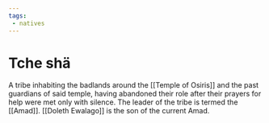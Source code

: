 ```yaml
---
tags:
 - natives
---
```

# Tche shä

A tribe inhabiting the badlands around the [[Temple of Osiris]] and the past guardians of said temple, having abandoned their role after their prayers for help were met only with silence. The leader of the tribe is termed the [[Amad]]. [[Doleth Ewalago]] is the son of the current Amad.